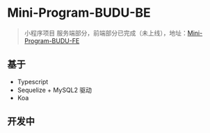 # Mini-Program-BUDU-BE

> 小程序项目 服务端部分，前端部分已完成（未上线），地址：[Mini-Program-BUDU-FE](https://github.com/linbudu599/Mini-Program-BUDU-FE)

## 基于

- Typescript
- Sequelize + MySQL2 驱动
- Koa

## 开发中
